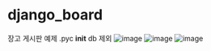 # django_board
장고 게시판 예제
.pyc __init__ db 제외
![image](https://user-images.githubusercontent.com/102852097/163588574-0c14fcaa-e228-4b2f-b555-bf6be5bab42f.png)
![image](https://user-images.githubusercontent.com/102852097/163588592-e463595f-cbdd-401b-9bef-89dbd6deae27.png)
![image](https://user-images.githubusercontent.com/102852097/163588621-b3079753-cb09-4387-b93f-488c49987917.png)
